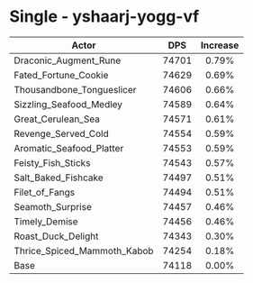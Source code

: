 # Single - yshaarj-yogg-vf
| Actor | DPS | Increase |
|---|:---:|:---:|
|Draconic_Augment_Rune|74701|0.79%|
|Fated_Fortune_Cookie|74629|0.69%|
|Thousandbone_Tongueslicer|74606|0.66%|
|Sizzling_Seafood_Medley|74589|0.64%|
|Great_Cerulean_Sea|74571|0.61%|
|Revenge_Served_Cold|74554|0.59%|
|Aromatic_Seafood_Platter|74553|0.59%|
|Feisty_Fish_Sticks|74543|0.57%|
|Salt_Baked_Fishcake|74497|0.51%|
|Filet_of_Fangs|74494|0.51%|
|Seamoth_Surprise|74457|0.46%|
|Timely_Demise|74456|0.46%|
|Roast_Duck_Delight|74343|0.30%|
|Thrice_Spiced_Mammoth_Kabob|74254|0.18%|
|Base|74118|0.00%|
